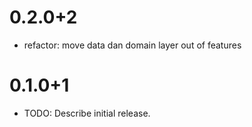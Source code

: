 # 0.2.0+2

- refactor: move data dan domain layer out of features

# 0.1.0+1

- TODO: Describe initial release.
